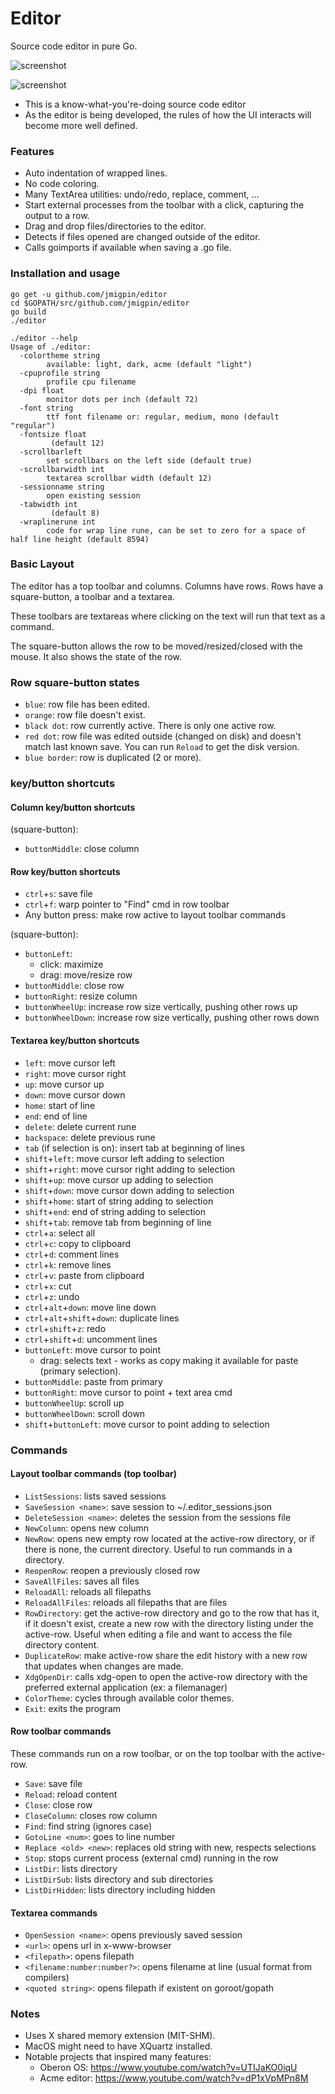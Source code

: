 # Editor

Source code editor in pure Go.

![screenshot](./screenshot.png)

![screenshot](./screenshot2.png)

- This is a know-what-you're-doing source code editor
- As the editor is being developed, the rules of how the UI interacts will become more well defined.

### Features

- Auto indentation of wrapped lines.
- No code coloring.
- Many TextArea utilities: undo/redo, replace, comment, ...
- Start external processes from the toolbar with a click, capturing the output to a row. 
- Drag and drop files/directories to the editor.
- Detects if files opened are changed outside of the editor.
- Calls goimports if available when saving a .go file.

### Installation and usage

```
go get -u github.com/jmigpin/editor
cd $GOPATH/src/github.com/jmigpin/editor
go build 
./editor
```

```
./editor --help
Usage of ./editor:
  -colortheme string
    	available: light, dark, acme (default "light")
  -cpuprofile string
    	profile cpu filename
  -dpi float
    	monitor dots per inch (default 72)
  -font string
    	ttf font filename or: regular, medium, mono (default "regular")
  -fontsize float
    	 (default 12)
  -scrollbarleft
    	set scrollbars on the left side (default true)
  -scrollbarwidth int
    	textarea scrollbar width (default 12)
  -sessionname string
    	open existing session
  -tabwidth int
    	 (default 8)
  -wraplinerune int
    	code for wrap line rune, can be set to zero for a space of half line height (default 8594)
```

### Basic Layout

The editor has a top toolbar and columns. Columns have rows. Rows have a square-button, a toolbar and a textarea.

These toolbars are textareas where clicking on the text will run that text as a command.

The square-button allows the row to be moved/resized/closed with the mouse. It also shows the state of the row.

### Row square-button states

- `blue`: row file has been edited.
- `orange`: row file doesn't exist.
- `black dot`: row currently active. There is only one active row.
- `red dot`: row file was edited outside (changed on disk) and doesn't match last known save. You can run `Reload` to get the disk version.
- `blue border`: row is duplicated (2 or more).

### key/button shortcuts

#### Column key/button shortcuts

(square-button):

- `buttonMiddle`: close column

#### Row key/button shortcuts

- `ctrl`+`s`: save file
- `ctrl`+`f`: warp pointer to "Find" cmd in row toolbar
- Any button press: make row active to layout toolbar commands

(square-button):

- `buttonLeft`:
  - click: maximize
  - drag: move/resize row
- `buttonMiddle`: close row
- `buttonRight`: resize column
- `buttonWheelUp`: increase row size vertically, pushing other rows up
- `buttonWheelDown`: increase row size vertically, pushing other rows down

#### Textarea key/button shortcuts

- `left`: move cursor left
- `right`: move cursor right
- `up`: move cursor up
- `down`: move cursor down
- `home`: start of line
- `end`: end of line
- `delete`: delete current rune
- `backspace`: delete previous rune
- `tab` (if selection is on): insert tab at beginning of lines
- `shift`+`left`: move cursor left adding to selection
- `shift`+`right`: move cursor right adding to selection
- `shift`+`up`: move cursor up adding to selection
- `shift`+`down`: move cursor down adding to selection
- `shift`+`home`: start of string adding to selection
- `shift`+`end`: end of string adding to selection
- `shift`+`tab`: remove tab from beginning of line
- `ctrl`+`a`: select all
- `ctrl`+`c`: copy to clipboard
- `ctrl`+`d`: comment lines
- `ctrl`+`k`: remove lines
- `ctrl`+`v`: paste from clipboard
- `ctrl`+`x`: cut
- `ctrl`+`z`: undo
- `ctrl`+`alt`+`down`: move line down
- `ctrl`+`alt`+`shift`+`down`: duplicate lines
- `ctrl`+`shift`+`z`: redo
- `ctrl`+`shift`+`d`: uncomment lines
- `buttonLeft`: move cursor to point
  - drag: selects text - works as copy making it available for paste (primary selection).
- `buttonMiddle`: paste from primary
- `buttonRight`: move cursor to point + text area cmd
- `buttonWheelUp`: scroll up
- `buttonWheelDown`: scroll down
- `shift`+`buttonLeft`: move cursor to point adding to selection

### Commands

#### Layout toolbar commands (top toolbar)

- `ListSessions`: lists saved sessions
- `SaveSession <name>`: save session to ~/.editor_sessions.json
- `DeleteSession <name>`: deletes the session from the sessions file
- `NewColumn`: opens new column
- `NewRow`: opens new empty row located at the active-row directory, or if there is none, the current directory. Useful to run commands in a directory.
- `ReopenRow`: reopen a previously closed row
- `SaveAllFiles`: saves all files
- `ReloadAll`: reloads all filepaths
- `ReloadAllFiles`: reloads all filepaths that are files
- `RowDirectory`: get the active-row directory and go to the row that has it, if it doesn't exist, create a new row with the directory listing under the active-row. Useful when editing a file and want to access the file directory content.
- `DuplicateRow`: make active-row share the edit history with a new row that updates when changes are made.
- `XdgOpenDir`: calls xdg-open to open the active-row directory with the preferred external application (ex: a filemanager)
- `ColorTheme`: cycles through available color themes.
- `Exit`: exits the program

#### Row toolbar commands

These commands run on a row toolbar, or on the top toolbar with the active-row.

- `Save`: save file
- `Reload`: reload content
- `Close`: close row
- `CloseColumn`: closes row column
- `Find`: find string (ignores case)
- `GotoLine <num>`: goes to line number
- `Replace <old> <new>`: replaces old string with new, respects selections
- `Stop`: stops current process (external cmd) running in the row
- `ListDir`: lists directory
- `ListDirSub`: lists directory and sub directories
- `ListDirHidden`: lists directory including hidden

#### Textarea commands

- `OpenSession <name>`: opens previously saved session
- `<url>`: opens url in x-www-browser
- `<filepath>`: opens filepath
- `<filename:number:number?>`: opens filename at line (usual format from compilers)
- `<quoted string>`: opens filepath if existent on goroot/gopath

### Notes

- Uses X shared memory extension (MIT-SHM). 
- MacOS might need to have XQuartz installed.
- Notable projects that inspired many features:
  - Oberon OS: https://www.youtube.com/watch?v=UTIJaKO0iqU 
  - Acme editor: https://www.youtube.com/watch?v=dP1xVpMPn8M 

